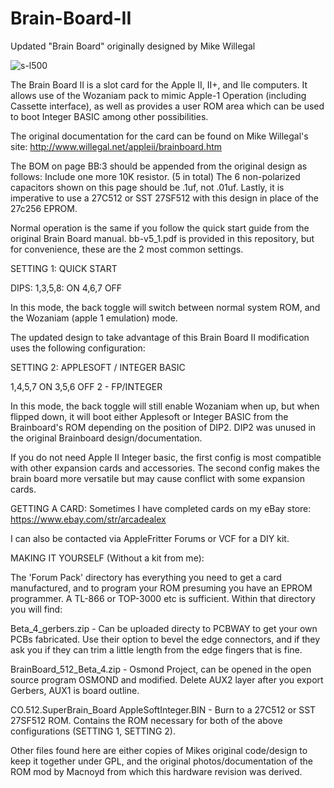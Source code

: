 # Brain-Board-II
Updated "Brain Board" originally designed by Mike Willegal

![s-l500](https://user-images.githubusercontent.com/20172602/217665056-29c14f80-c498-4fa3-8919-e9a7e37e5e0b.jpeg)

The Brain Board II is a slot card for the Apple II, II+, and IIe computers. It allows use of the Wozaniam pack to mimic Apple-1 Operation (including Cassette interface), as well as provides a user ROM area which can be used to boot Integer BASIC among other possibilities. 

The original documentation for the card can be found on Mike Willegal's site: http://www.willegal.net/appleii/brainboard.htm

The BOM on page BB:3 should be appended from the original design as follows:
Include one more 10K resistor. (5 in total)
The 6 non-polarized capacitors shown on this page should be .1uf, not .01uf. 
Lastly, it is imperative to use a 27C512 or SST 27SF512 with this design in place of the 27c256 EPROM.

Normal operation is the same if you follow the quick start guide from the original Brain Board manual. bb-v5_1.pdf is provided in this repository, but for convenience, these are the 2 most common settings. 

SETTING 1: QUICK START

DIPS:
1,3,5,8: ON
4,6,7 OFF

In this mode, the back toggle will switch between normal system ROM, and the Wozaniam (apple 1 emulation) mode.

The updated design to take advantage of this Brain Board II modification uses the following configuration:

SETTING 2: APPLESOFT / INTEGER BASIC

1,4,5,7 ON
3,5,6 OFF
2 - FP/INTEGER

In this mode, the back toggle will still enable Wozaniam when up, but when flipped down, it will boot either Applesoft or Integer BASIC from the Brainboard's ROM depending on the position of DIP2. DIP2 was unused in the original Brainboard design/documentation. 

If you do not need Apple II Integer basic, the first config is most compatible with other expansion cards and accessories. The second config makes the brain board more versatile but may cause conflict with some expansion cards.

GETTING A CARD:
Sometimes I have completed cards on my eBay store:
https://www.ebay.com/str/arcadealex

I can also be contacted via AppleFritter Forums or VCF for a DIY kit.

MAKING IT YOURSELF (Without a kit from me):

The 'Forum Pack' directory has everything you need to get a card manufactured, and to program your ROM presuming you have an EPROM programmer. A TL-866 or TOP-3000 etc is sufficient. Within that directory you will find:

Beta_4_gerbers.zip - Can be uploaded directy to PCBWAY to get your own PCBs fabricated. Use their option to bevel the edge connectors, and if they ask you if they can trim a little length from the edge fingers that is fine.

BrainBoard_512_Beta_4.zip - Osmond Project, can be opened in the open source program OSMOND and modified. Delete AUX2 layer after you export Gerbers, AUX1 is board outline. 

CO.512.SuperBrain_Board AppleSoftInteger.BIN - Burn to a 27C512 or SST 27SF512 ROM. Contains the ROM necessary for both of the above configurations (SETTING 1, SETTING 2).

Other files found here are either copies of Mikes original code/design to keep it together under GPL, and the original photos/documentation of the ROM mod by Macnoyd from which this hardware revision was derived. 
